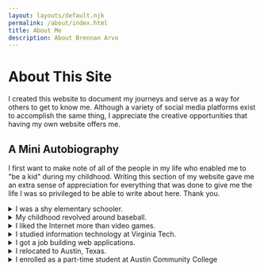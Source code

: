 ```yaml
---
layout: layouts/default.njk
permalink: /about/index.html
title: About Me
description: About Brennan Arvo
---
```


# About This Site

I created this website to document my journeys and serve as a way for others to get to know me. Although a variety of social media platforms exist to accomplish the same thing, I appreciate the creative opportunities that having my own website offers me.

## A Mini Autobiography

I first want to make note of all of the people in my life who enabled me to "be a kid" during my childhood. Writing this section of my website gave me an extra sense of appreciation for everything that was done to give me the life I was so privileged to be able to write about here. Thank you.

<details>
<summary>I was a shy elementary schooler.</summary>

<div>

<p>
I went to a small, parochial school nested in the woods of Clifton, Virginia. At this point in my life, I was a timid boy who was afraid to speak up and make any mistakes. By the fourth grade, and after having grown closer to my classmates (I had the same class mates up until sixth grade), I was much more confident in myself. The timing couldn't have been more perfect, because just two years later, I started middle school in an entirely different school system with kids I had never interacted with before.
</p>

</div>
</details>

<!-- Divider -->

<details>
<summary>My childhood revolved around baseball.</summary>

<div>
<p>
I started playing baseball within the Little League Baseball organization at an early age. I traveled around the state of Virginia with my teammates to compete in a variety of tournaments, which heavily influenced my free time and social circles. Baseball practically became a separate lifestyle on top of school.
</p>

<p>
Come high school, I was solely focused on [pitching](https://simple.wikipedia.org/wiki/Pitcher). I liked this position for its art form; although the idea of throwing a baseball to the opposing player is straightforward, it's up to each pitcher to craft their own technique that works best for them.
</p>

<p>
While baseball could be stressful and time consuming, I walked away with a solid group of friends and some small life lessons along the way. One of my favorite sayings from a former coach was: "If you're on time, you're late"
</p>

</div>
</details>

<!-- Divider -->

<details>
<summary>I liked the Internet more than video games.</summary>

<div>

<p>
Unlike most of my peers, I didn't invest much time into video games (except for RuneScape, which will always have a special place in my heart). Instead, the web browser was my gaming console, and the World Wide Web (web for short) was my favorite game.
</p>

<p>
Much like this website, the web fulfilled my desires for exploration, creativity, and community. I created my own computer graphics, partook in a number of online messaging boards, and consumed a variety of content on YouTube. In fact, I was so inspired by what people were doing on the web that I decided to create my own messaging board for my classmates so that we could keep in touch after school.
</p>

<p>
I want to believe it's this exposure to the web that has influenced me to pursue web development as a career.
</p>

</div>
</details>

<!-- Divider -->

<details>
<summary>I studied information technology at Virginia Tech.</summary>

<div>

<p>
I realized that I enjoyed learning in college. And no, I don't mean memorizing information to prep for an exam, or even reading a textbook to complete homework. I mean actually learning with the purpose of retaining new information to build upon prior knowledge.
</p>

<p>
Anyways, the first class I ever remember being excited to attend in the harsh winters of Blacksburg was my introduction to Java programming course (taught by "Twitter famous" [John Lewis](https://twitter.com/johnlewis?s=20&t=lUOvcnwxS3418s1tNL-qaQ)). Given my past experience playing RuneScape (a Java-based computer game) and overall interest surrounding the Internet, it felt like the perfect orchestration of everything I had ever enjoyed outside of my baseball hobby. What a perfect way to figure out what I wanted to do for a living.
</p>

<p>
This intrinsic motivation to learn, coupled with Professor Lewis's teaching style, gave me an extremely strong foundation to pivot to almost anything in the programming realm.
</p>

</div>
</details>

<!-- Divider -->

<details>
<summary>I got a job building web applications.</summary>

<div>

<p>
I worked with some fantastic colleagues at my first job out of college. They were critical thinkers, communicators, and most importantly, empathizers. There were a number of people who specifically went out of their way to support my endeavors and give me the platform I needed to grow in my career and as a person. From the perspective of a student fresh out of college, that was all I could've asked for. There are too many people to thank, but I hope they can read this on their own accord.
</p>

<p>
That aside, I quickly realized in my first year on the job that user interface engineering (also known as UI engineering, front end development, etc.) was where I wanted to be. I was comfortable coding in JavaScript, and given the outrageous amount of time I spent on the Internet as a kid, I could easily relate to the users I was writing software for.
</p>

<p>
I joined the web development community right around the time that web application architecture was shifting across the industry. With this change came many new tools, and consequently, many hours spent learning these new tools. Although quite overwhelming, it's been a fun journey to continue learning after graduating. After all, I can say with a straight face that I wake up excited to go to my job.
</p>

</div>
</details>

<!-- Divider -->

<details>
<summary>I relocated to Austin, Texas.</summary>

<div>

<p>
Right now, I'm happily living on the east side of Austin. I've switched jobs (still building web applications), and ultimately feel like a new person. Additionally, thanks to my girlfriend, I've enjoyed traveling, drinking all sorts of coffee, and trying new foods. She's converted me to a foodie pretty quickly, but most importantly, helped me become more confident in myself.
</p>

</div>
</details>

<!-- Divider -->

<details>
<summary>I enrolled as a part-time student at Austin Community College</summary>

<div>
<p>
Although I have a degree in information technology, I've always wanted to peel a layer of the onion back and better understand the fundamental theories and principles of computation. As such, I enrolled at Austin Community College in hopes to enroll in classes in a computer science department (regardless of where it is) in the future.
<p>
</div>
</details>
